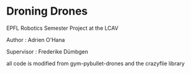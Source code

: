 # Droning Drones

EPFL Robotics Semester Project at the LCAV


Author : Adrien O'Hana

Supervisor : Frederike Dümbgen

all code is modified from gym-pybullet-drones and the crazyflie library
